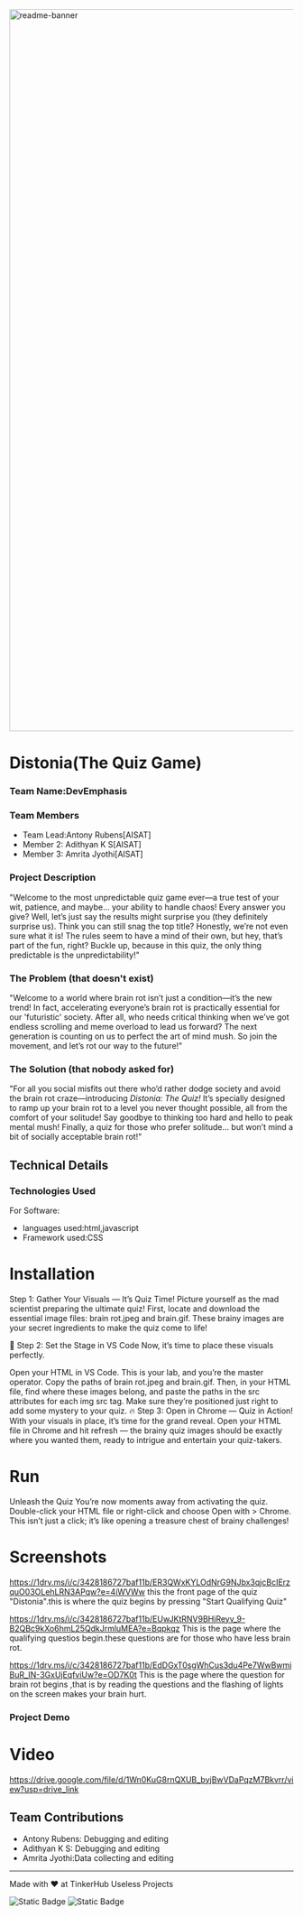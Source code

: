 <img width="1280" alt="readme-banner" src="https://github.com/user-attachments/assets/35332e92-44cb-425b-9dff-27bcf1023c6c">

# Distonia(The Quiz Game)


### Team Name:DevEmphasis


### Team Members
- Team Lead:Antony Rubens[AISAT]
- Member 2: Adithyan K S[AISAT]
- Member 3: Amrita Jyothi[AISAT]

### Project Description
"Welcome to the most unpredictable quiz game ever—a true test of your wit, patience, and maybe... your ability to handle chaos! Every answer you give? Well, let’s just say the results might surprise you (they definitely surprise us). Think you can still snag the top title? Honestly, we’re not even sure what it is! The rules seem to have a mind of their own, but hey, that’s part of the fun, right? Buckle up, because in this quiz, the only thing predictable is the unpredictability!"

### The Problem (that doesn't exist)
"Welcome to a world where brain rot isn’t just a condition—it’s the new trend! In fact, accelerating everyone’s brain rot is practically essential for our 'futuristic' society. After all, who needs critical thinking when we’ve got endless scrolling and meme overload to lead us forward? The next generation is counting on us to perfect the art of mind mush. So join the movement, and let’s rot our way to the future!"

### The Solution (that nobody asked for)
"For all you social misfits out there who’d rather dodge society and avoid the brain rot craze—introducing *Distonia: The Quiz!* It’s specially designed to ramp up your brain rot to a level you never thought possible, all from the comfort of your solitude! Say goodbye to thinking too hard and hello to peak mental mush! Finally, a quiz for those who prefer solitude... but won’t mind a bit of socially acceptable brain rot!"

## Technical Details
### Technologies Used
For Software:
- languages used:html,javascript
- Framework used:CSS
# Installation
Step 1: Gather Your Visuals — It’s Quiz Time!
Picture yourself as the mad scientist preparing the ultimate quiz! First, locate and download the essential image files: brain rot.jpeg and brain.gif. These brainy images are your secret ingredients to make the quiz come to life!

🎨 Step 2: Set the Stage in VS Code
Now, it’s time to place these visuals perfectly.

Open your HTML in VS Code. This is your lab, and you’re the master operator.
Copy the paths of brain rot.jpeg and brain.gif. Then, in your HTML file, find where these images belong, and paste the paths in the src attributes for each img src tag. Make sure they’re positioned just right to add some mystery to your quiz.
🔥 Step 3: Open in Chrome — Quiz in Action!
With your visuals in place, it’s time for the grand reveal. Open your HTML file in Chrome and hit refresh — the brainy quiz images should be exactly where you wanted them, ready to intrigue and entertain your quiz-takers.



# Run
 Unleash the Quiz
You’re now moments away from activating the quiz. Double-click your HTML file or right-click and choose Open with > Chrome. This isn’t just a click; it’s like opening a treasure chest of brainy challenges!


# Screenshots 
https://1drv.ms/i/c/3428186727baf11b/ER3QWxKYLOdNrG9NJbx3qjcBcIErzquO03OLehLRN3APqw?e=4iWVWw
this the front page of the quiz "Distonia".this is where the quiz begins by pressing "Start Qualifying Quiz"

https://1drv.ms/i/c/3428186727baf11b/EUwJKtRNV9BHjReyv_9-B2QBc9kXo6hmL25QdkJrmluMEA?e=Bqpkqz
This is the page where the qualifying questios begin.these questions are for those who have less brain rot. 

https://1drv.ms/i/c/3428186727baf11b/EdDGxT0sgWhCus3du4Pe7WwBwmjBuR_IN-3GxUjEqfviUw?e=OD7K0t
This is the page where the question for brain rot begins ,that is by reading the questions and the flashing of lights on the screen makes your brain hurt.
### Project Demo
# Video
https://drive.google.com/file/d/1Wn0KuG8rnQXUB_byjBwVDaPqzM7Bkvrr/view?usp=drive_link

## Team Contributions
- Antony Rubens: Debugging and editing
- Adithyan K S: Debugging and editing 
- Amrita Jyothi:Data collecting and editing 

---
Made with ❤️ at TinkerHub Useless Projects 

![Static Badge](https://img.shields.io/badge/TinkerHub-24?color=%23000000&link=https%3A%2F%2Fwww.tinkerhub.org%2F)
![Static Badge](https://img.shields.io/badge/UselessProject--24-24?link=https%3A%2F%2Fwww.tinkerhub.org%2Fevents%2FQ2Q1TQKX6Q%2FUseless%2520Projects)



